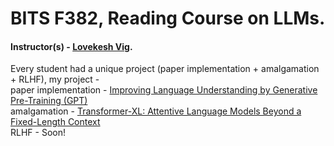 # BITS F382, Reading Course on LLMs.

#### Instructor(s) - <a href = "https://sites.google.com/site/lovekeshhome/">Lovekesh Vig</a>.

Every student had a unique project (paper implementation + amalgamation + RLHF), my project - <br>
paper implementation - <a href = "https://s3-us-west-2.amazonaws.com/openai-assets/research-covers/language-unsupervised/language_understanding_paper.pdf">Improving Language Understanding by Generative Pre-Training (GPT)</a><br>
amalgamation - <a href = "https://arxiv.org/pdf/1901.02860v3.pdf">Transformer-XL: Attentive Language Models Beyond a Fixed-Length Context</a><br>
RLHF - Soon!
